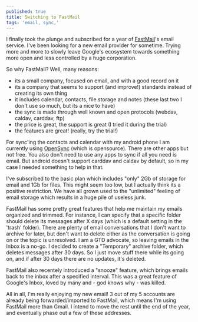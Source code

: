```yaml
---
published: true
title: Switching to FastMail
tags: 'email, sync,'
---
```

I finally took the plunge and subscribed for a year of [FastMail](https://www.fastmail.com)'s email service. I've been looking for a new email provider for sometime. Trying more and more to slowly leave Google's ecosystem towards something more open and less controlled by a huge corporation.

So why FastMail? Well, many reasons:
- its a small company, focused on email, and with a good record on it
- its a company that seems to support (and improve!) standards instead of creating its own thing
- it includes calendar, contacts, file storage and notes (these last two I don't use so much, but its a nice to have)
- the sync is made through well known and open protocols (webdav, caldav, carddav, ftp)
- the price is great, the support is great (I tried it during the trial)
- the features are great! (really, try the trial!)

For sync'ing the contacts and calendar with my android phone I am currently using [OpenSync](https://play.google.com/store/apps/details?id=com.deependhulla.opensync) (which is opensource). There are other apps but not free. You also don't need to use any apps to sync if all you need is email. But android doesn't support carddav and caldav by default, so in my case I needed something to help in that.

I've subscribed to the basic plan which includes "only" 2Gb of storage for email and 1Gb for files. This might seem too low, but I actually think its a positive restriction. We have all grown used to the "unlimited" feeling of email storage which results in a huge pile of useless junk.

FastMail has some pretty great features that help me maintain my emails organized and trimmed. For instance, I can specify that a specific folder should delete its messages after X days (which is a default setting in the 'trash' folder). 
There are plenty of email conversations that I don't want to archive for later, but don't want to delete either as the conversation is going on or the topic is unresolved. I am a GTD advocate, so leaving emails in the Inbox is a no-go.
I decided to create a "Temporary" archive folder, which deletes messages after 30 days. So I just move stuff there while its going on, and if after 30 days there are no updates, it's deleted.

FastMail also recentely introduced a "snooze" feature, which brings emails back to the inbox after a specified interval. This was a great feature of Google's Inbox, loved by many and - god knows why - was killed.

All in all, I'm really enjoying my new email! 3 out of my 5 accounts are already being forwarded/imported to FastMail, which means I'm using FastMail more than Gmail. I intend to move the rest until the end of the year, and eventually phase out a few of these addresses.
